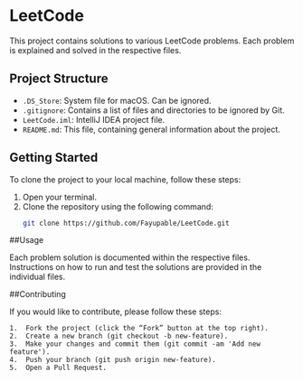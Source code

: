 # LeetCode

This project contains solutions to various LeetCode problems. Each problem is explained and solved in the respective files.

## Project Structure

- `.DS_Store`: System file for macOS. Can be ignored.
- `.gitignore`: Contains a list of files and directories to be ignored by Git.
- `LeetCode.iml`: IntelliJ IDEA project file.
- `README.md`: This file, containing general information about the project.

## Getting Started

To clone the project to your local machine, follow these steps:

1. Open your terminal.
2. Clone the repository using the following command:
   ``` sh
   git clone https://github.com/Fayupable/LeetCode.git

   ```

##Usage

Each problem solution is documented within the respective files. Instructions on how to run and test the solutions are provided in the individual files.

##Contributing

If you would like to contribute, please follow these steps:

	1.	Fork the project (click the “Fork” button at the top right).
	2.	Create a new branch (git checkout -b new-feature).
	3.	Make your changes and commit them (git commit -am 'Add new feature').
	4.	Push your branch (git push origin new-feature).
	5.	Open a Pull Request.

 
